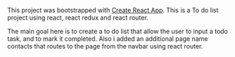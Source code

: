 This project was bootstrapped with [Create React App](https://github.com/facebook/create-react-app).
This is a To do list project using react, react redux and react router.

The main goal here is to create a to do list that allow the user to input a todo task, and to mark it completed. Also i added an additional page name contacts that routes to the page from the navbar using react router.
